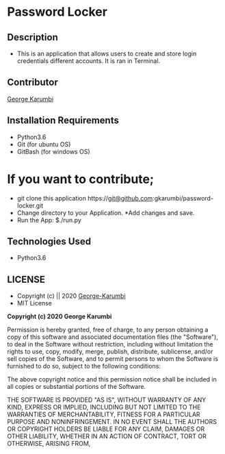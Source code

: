 # Password Locker
## Description
* This is an application that allows users to create and store login credentials different accounts. It is ran in Terminal. 

## Contributor
[George Karumbi](https://github.com/gkarumbi)

 


## Installation Requirements
* Python3.6
* Git (for ubuntu OS)
* GitBash (for windows OS)

# If you want to contribute;
* git clone this application  https://git@github.com:gkarumbi/password-locker.git
* Change directory to your Application.
*Add changes and save. 
* Run the App:
    $./run.py
 

## Technologies Used
* Python3.6

## LICENSE
* Copyright (c) || 2020 [George-Karumbi](https://github.com/gkarumbi)
* MIT License

**Copyright (c) 2020 George Karumbi**

Permission is hereby granted, free of charge, to any person obtaining a copy
of this software and associated documentation files (the "Software"), to deal
in the Software without restriction, including without limitation the rights
to use, copy, modify, merge, publish, distribute, sublicense, and/or sell
copies of the Software, and to permit persons to whom the Software is
furnished to do so, subject to the following conditions:

The above copyright notice and this permission notice shall be included in all
copies or substantial portions of the Software.

THE SOFTWARE IS PROVIDED "AS IS", WITHOUT WARRANTY OF ANY KIND, EXPRESS OR
IMPLIED, INCLUDING BUT NOT LIMITED TO THE WARRANTIES OF MERCHANTABILITY,
FITNESS FOR A PARTICULAR PURPOSE AND NONINFRINGEMENT. IN NO EVENT SHALL THE
AUTHORS OR COPYRIGHT HOLDERS BE LIABLE FOR ANY CLAIM, DAMAGES OR OTHER
LIABILITY, WHETHER IN AN ACTION OF CONTRACT, TORT OR OTHERWISE, ARISING FROM,

